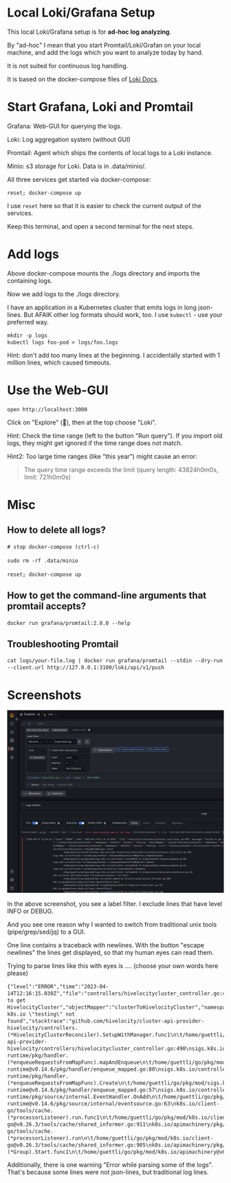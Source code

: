 # Local Loki/Grafana Setup

This local Loki/Grafana setup is for **ad-hoc log analyzing**.

By "ad-hoc" I mean that you start Promtail/Loki/Grafan on your local machine, and
add the logs which you want to analyze today by hand.

It is not suited for continuous log handling.

It is based on the docker-compose files of [Loki Docs](https://grafana.com/docs/loki/latest/getting-started/#obtain-the-test-environment).

# Start Grafana, Loki and Promtail

Grafana: Web-GUI for querying the logs.

Loki: Log aggregation system (without GUI)

Promtail: Agent which ships the contents of local logs to a Loki instance.

Minio: s3 storage for Loki. Data is in .data/minio/.

All three services get started via docker-compose:

```
reset; docker-compose up
```

I use `reset` here so that it is easier to check the current output of the services.

Keep this terminal, and open a second terminal for the next steps.

# Add logs

Above docker-compose mounts the ./logs directory and imports the containing logs.

Now we add logs to the ./logs directory. 

I have an application in a Kubernetes cluster that
emits logs in long json-lines. But AFAIK other log formats should work, too. I use `kubectl` -
use your preferred way.

```
mkdir -p logs
kubectl logs foo-pod > logs/foo.logs
```

Hint: don't add too many lines at the beginning. I accidentally started with 1 million lines,
which caused timeouts.

# Use the Web-GUI

```
open http://localhost:3000
```

Click on "Explore" (🧭), then at the top choose "Loki".

Hint: Check the time range (left to the button "Run query"). If you import old logs,
they might get ignored if the time range does not match.

Hint2: Too large time ranges (like "this year") might cause an error:

> The query time range exceeds the limit (query length: 43824h0m0s, limit: 721h0m0s)



# Misc

## How to delete all logs?

```
# stop docker-compose (ctrl-c)

sudo rm -rf .data/minio

reset; docker-compose up
```


## How to get the command-line arguments that promtail accepts?

```
docker run grafana/promtail:2.8.0 --help
```

## Troubleshooting Promtail

```
cat logs/your-file.log | docker run grafana/promtail --stdin --dry-run --client.url http://127.0.0.1:3100/loki/api/v1/push
```

# Screenshots

![image](static/grafana-json-logs.png)


In the above screenshot, you see a label filter. I exclude lines that have level INFO or DEBUG.

And you see one reason why I wanted to switch from traditional unix tools (pipe/grep/sed/jq) to a GUI. 

One line contains a traceback with newlines. With the button "escape newlines" the lines get displayed, so that my
human eyes can read them.

Trying to parse lines like this with eyes is .... (choose your own words here please)

```
{"level":"ERROR","time":"2023-04-14T12:16:15.030Z","file":"controllers/hivelocitycluster_controller.go:490","message":"Failed to get HivelocityCluster","objectMapper":"clusterToHivelocityCluster","namespace":"default","cluster":"testing","error":"HivelocityCluster.infrastructure.cluster.x-k8s.io \"testing\" not found","stacktrace":"github.com/hivelocity/cluster-api-provider-hivelocity/controllers.(*HivelocityClusterReconciler).SetupWithManager.func1\n\t/home/guettli/syself/cluster-api-provider-hivelocity/controllers/hivelocitycluster_controller.go:490\nsigs.k8s.io/controller-runtime/pkg/handler.(*enqueueRequestsFromMapFunc).mapAndEnqueue\n\t/home/guettli/go/pkg/mod/sigs.k8s.io/controller-runtime@v0.14.6/pkg/handler/enqueue_mapped.go:80\nsigs.k8s.io/controller-runtime/pkg/handler.(*enqueueRequestsFromMapFunc).Create\n\t/home/guettli/go/pkg/mod/sigs.k8s.io/controller-runtime@v0.14.6/pkg/handler/enqueue_mapped.go:57\nsigs.k8s.io/controller-runtime/pkg/source/internal.EventHandler.OnAdd\n\t/home/guettli/go/pkg/mod/sigs.k8s.io/controller-runtime@v0.14.6/pkg/source/internal/eventsource.go:63\nk8s.io/client-go/tools/cache.(*processorListener).run.func1\n\t/home/guettli/go/pkg/mod/k8s.io/client-go@v0.26.3/tools/cache/shared_informer.go:911\nk8s.io/apimachinery/pkg/util/wait.BackoffUntil.func1\n\t/home/guettli/go/pkg/mod/k8s.io/apimachinery@v0.26.3/pkg/util/wait/wait.go:157\nk8s.io/apimachinery/pkg/util/wait.BackoffUntil\n\t/home/guettli/go/pkg/mod/k8s.io/apimachinery@v0.26.3/pkg/util/wait/wait.go:158\nk8s.io/apimachinery/pkg/util/wait.JitterUntil\n\t/home/guettli/go/pkg/mod/k8s.io/apimachinery@v0.26.3/pkg/util/wait/wait.go:135\nk8s.io/apimachinery/pkg/util/wait.Until\n\t/home/guettli/go/pkg/mod/k8s.io/apimachinery@v0.26.3/pkg/util/wait/wait.go:92\nk8s.io/client-go/tools/cache.(*processorListener).run\n\t/home/guettli/go/pkg/mod/k8s.io/client-go@v0.26.3/tools/cache/shared_informer.go:905\nk8s.io/apimachinery/pkg/util/wait.(*Group).Start.func1\n\t/home/guettli/go/pkg/mod/k8s.io/apimachinery@v0.26.3/pkg/util/wait/wait.go:75"}
```

Additionally, there is one warning "Error while parsing some of the logs". That's because some lines were not json-lines,
but traditional log lines.

